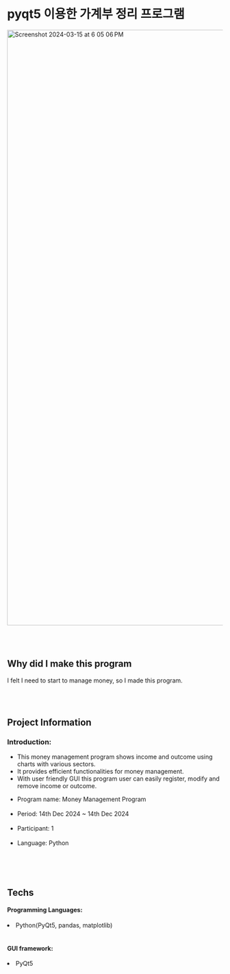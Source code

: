 # pyqt5 이용한 가계부 정리 프로그램

<img width="1389" alt="Screenshot 2024-03-15 at 6 05 06 PM" src="https://github.com/TeraSeo/money-managing-program-pyqt5/assets/96968917/92babc8b-21e4-4b82-bed8-9eaf328b6c9c">

<br><br>

## Why did I make this program 
I felt I need to start to manage money, so I made this program. 

<br><br>

## Project Information

<h3>Introduction: </h3>
<ul>
  <li>This money management program shows income and outcome using charts with various sectors.</li>
  <li>It provides efficient functionalities for money management. </li>
  <li>With user friendly GUI this program user can easily register, modify and remove income or outcome.</li>
</ul>
  
<ul>
  <li>Program name: Money Management Program</li>
<br/>
  <li>Period: 14th Dec 2024 ~ 14th Dec 2024</li>
<br/>
  <li>Participant: 1</li>
<br/>
  <li>Language: Python</li>
<br/>
</ul>

<br><br>

## Techs

  <h4>Programming Languages:</h4>
  <li>Python(PyQt5, pandas, matplotlib)</li>
  <br>
  <h4>GUI framework:</h4>
  <li>PyQt5</li>
</ul>
